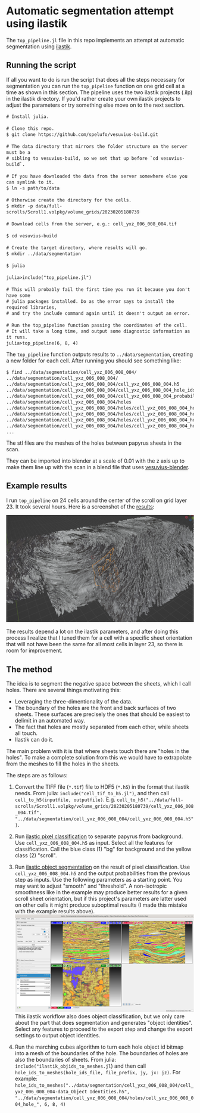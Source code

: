 # Automatic segmentation attempt using ilastik

The `top_pipeline.jl` file in this repo implements an attempt at automatic
segmentation using [ilastik](https://ilastik.org).


## Running the script

If all you want to do is run the script that does all the steps necessary for
segmentation you can run the `top_pipeline` function on one grid cell at a time
as shown in this section. The pipeline uses the two ilastik projects (.ilp) in
the ilastik directory. If you'd rather create your own ilastik projects to
adjust the parameters or try something else move on to the next section.

```
# Install julia.

# Clone this repo.
$ git clone https://github.com/spelufo/vesuvius-build.git

# The data directory that mirrors the folder structure on the server must be a
# sibling to vesuvius-build, so we set that up before `cd vesuvius-build`.

# If you have downloaded the data from the server somewhere else you can symlink to it.
$ ln -s path/to/data

# Otherwise create the directory for the cells.
$ mkdir -p data/full-scrolls/Scroll1.volpkg/volume_grids/20230205180739

# Download cells from the server, e.g.: cell_yxz_006_008_004.tif

$ cd vesuvius-build

# Create the target directory, where results will go.
$ mkdir ../data/segmentation

$ julia

julia>include("top_pipeline.jl")

# This will probably fail the first time you run it because you don't have some
# julia packages installed. Do as the error says to install the required libraries,
# and try the include command again until it doesn't output an error.

# Run the top_pipeline function passing the coordinates of the cell.
# It will take a long time, and output some diagnostic information as it runs.
julia>top_pipeline(6, 8, 4)

```

The `top_pipeline` function outputs results to `../data/segmentation`, creating
a new folder for each cell. After running you should see something like:

```
$ find ../data/segmentation/cell_yxz_006_008_004/
../data/segmentation/cell_yxz_006_008_004/
../data/segmentation/cell_yxz_006_008_004/cell_yxz_006_008_004.h5
../data/segmentation/cell_yxz_006_008_004/cell_yxz_006_008_004_hole_ids.h5
../data/segmentation/cell_yxz_006_008_004/cell_yxz_006_008_004_probabilities.h5
../data/segmentation/cell_yxz_006_008_004/holes
../data/segmentation/cell_yxz_006_008_004/holes/cell_yxz_006_008_004_hole_1.stl
../data/segmentation/cell_yxz_006_008_004/holes/cell_yxz_006_008_004_hole_10.stl
../data/segmentation/cell_yxz_006_008_004/holes/cell_yxz_006_008_004_hole_11.stl
../data/segmentation/cell_yxz_006_008_004/holes/cell_yxz_006_008_004_hole_12.stl
...
```

The stl files are the meshes of the holes between papyrus sheets in the scan.

They can be imported into blender at a scale of 0.01 with the z axis up to make
them line up with the scan in a blend file that uses [vesuvius-blender](https://github.com/spelufo/vesuvius-blender#add-a-scan).



## Example results

I run `top_pipeline` on 24 cells around the center of the scroll on grid layer 23.
It took several hours. Here is a screenshot of the [results](https://drive.google.com/drive/folders/1d_J64HAm8vrkkkAhYKI-Ce8iJVgIwKhK?usp=sharing):

![Top pipeline results on grid layer 23](../ilastik/top_pipeline_results.png)

The results depend a lot on the ilastik parameters, and after doing this process
I realize that I tuned them for a cell with a specific sheet orientation that
will not have been the same for all most cells in layer 23, so there is room
for improvement.



## The method

The idea is to segment the negative space between the sheets, which I call holes.
There are several things motivating this:

* Leveraging the three-dimentionality of the data.
* The boundary of the holes are the front and back surfaces of two sheets. These
  surfaces are precisely the ones that should be easiest to delimit in an automated
  way.
* The fact that holes are mostly separated from each other, while sheets all touch.
* Ilastik can do it.

The main problem with it is that where sheets touch there are "holes in the
holes". To make a complete solution from this we would have to extrapolate from
the meshes to fill the holes in the sheets.

The steps are as follows:

1. Convert the TIFF file (`*.tif`) file to HDF5 (`*.h5`) in the format that ilastik needs.
   From julia: `include("cell_tif_to_h5.jl")`, and then call `cell_to_h5(inputfile, outputfile)`.
   E.g. `cell_to_h5("../data/full-scrolls/Scroll1.volpkg/volume_grids/20230205180739/cell_yxz_006_008_004.tif", "../data/segmentation/cell_yxz_006_008_004/cell_yxz_006_008_004.h5")`.

2. Run [ilastic pixel classification](https://www.ilastik.org/documentation/pixelclassification/pixelclassification)
   to separate papyrus from background. Use `cell_yxz_006_008_004.h5` as input.
   Select all the features for classification.
   Call the blue class (1) "bg" for background and the yellow class (2) "scroll".

3. Run [ilastic object segmentation](https://www.ilastik.org/documentation/objects/objects)
   on the result of pixel classification. Use `cell_yxz_006_008_004.h5` and the
   output probabilities from the previous step as inputs. Use the following parameters
   as a starting point. You may want to adjust "smooth" and "threshold". A non-isotropic smoothness
   like in the example may produce better results for a given scroll sheet orientation, but if
   this project's parameters are latter used on other cells it might produce suboptimal results
   (I made this mistake with the example results above).
   ![Ilastik segmentation params](ilastik_segmentation_params.png)
   This ilastik workflow also does object classification, but we only care about
   the part that does segmentation and generates "object identities". Select any
   features to proceed to the export step and change the export settings to
   output object identities.

4. Run the marching cubes algorithm to turn each hole object id bitmap into a
   mesh of the boundaries of the hole. The boundaries of holes are also the
   boundaries of sheets.
   From julia: `include("ilastik_objids_to_meshes.jl`) and then call `hole_ids_to_meshes(hole_ids_file, file_prefix, jy, jx: jz)`.
   For example: `hole_ids_to_meshes("../data/segmentation/cell_yxz_006_008_004/cell_yxz_006_008_004-data_Object Identities.h5", "../data/segmentation/cell_yxz_006_008_004/holes/cell_yxz_006_008_004_hole_", 6, 8, 4)`


